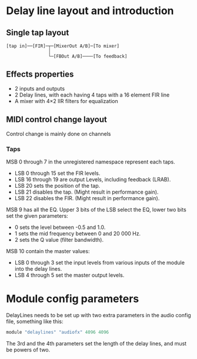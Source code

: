 # Delay line layout and introduction

## Single tap layout

```
[tap in]──[FIR]─┬─[MixerOut A/B]─[To mixer]
                │
                └─[FBOut A/B]────[To feedback]
```

## Effects properties

* 2 inputs and outputs
* 2 Delay lines, with each having 4 taps with a 16 element FIR line
* A mixer with 4×2 IIR filters for equalization

## MIDI control change layout

Control change is mainly done on channels 

### Taps

MSB 0 through 7 in the unregistered namespace represent each taps.

* LSB 0 through 15 set the FIR levels.
* LSB 16 through 19 are output Levels, including feedback (LRAB).
* LSB 20 sets the position of the tap.
* LSB 21 disables the tap. (Might result in performance gain).
* LSB 22 disables the FIR. (Might result in performance gain).

MSB 9 has all the EQ. Upper 3 bits of the LSB select the EQ, lower two bits set the given parameters:

* 0 sets the level between -0.5 and 1.0.
* 1 sets the mid frequency between 0 and 20 000 Hz.
* 2 sets the Q value (filter bandwidth).

MSB 10 contain the master values:

* LSB 0 through 3 set the input levels from various inputs of the module into the delay lines.
* LSB 4 through 5 set the master output levels.

# Module config parameters

DelayLines needs to be set up with two extra parameters in the audio config file, something like this:

```s
module "delaylines" "audiofx" 4096 4096
```

The 3rd and the 4th parameters set the length of the delay lines, and must be powers of two.